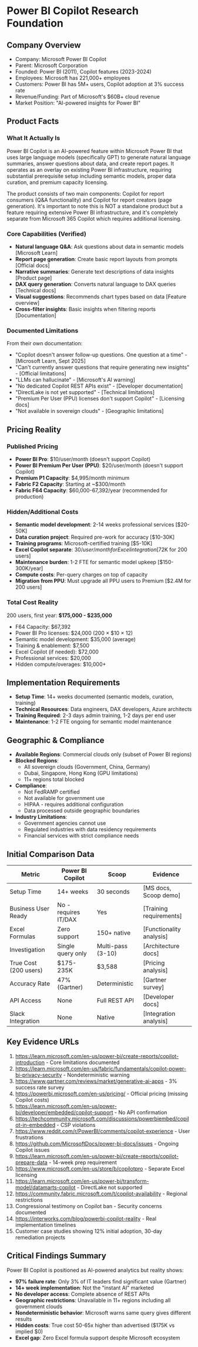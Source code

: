 # Power BI Copilot Research Foundation

## Company Overview
- Company: Microsoft Power BI Copilot
- Parent: Microsoft Corporation
- Founded: Power BI (2011), Copilot features (2023-2024)
- Employees: Microsoft has 221,000+ employees
- Customers: Power BI has 5M+ users, Copilot adoption at 3% success rate
- Revenue/Funding: Part of Microsoft's $60B+ cloud revenue
- Market Position: "AI-powered insights for Power BI"

## Product Facts

### What It Actually Is
Power BI Copilot is an AI-powered feature within Microsoft Power BI that uses large language models (specifically GPT) to generate natural language summaries, answer questions about data, and create report pages. It operates as an overlay on existing Power BI infrastructure, requiring substantial prerequisite setup including semantic models, proper data curation, and premium capacity licensing.

The product consists of two main components: Copilot for report consumers (Q&A functionality) and Copilot for report creators (page generation). It's important to note this is NOT a standalone product but a feature requiring extensive Power BI infrastructure, and it's completely separate from Microsoft 365 Copilot which requires additional licensing.

### Core Capabilities (Verified)
- **Natural language Q&A**: Ask questions about data in semantic models [Microsoft Learn]
- **Report page generation**: Create basic report layouts from prompts [Official docs]
- **Narrative summaries**: Generate text descriptions of data insights [Product page]
- **DAX query generation**: Converts natural language to DAX queries [Technical docs]
- **Visual suggestions**: Recommends chart types based on data [Feature overview]
- **Cross-filter insights**: Basic insights when filtering reports [Documentation]

### Documented Limitations
From their own documentation:
- "Copilot doesn't answer follow-up questions. One question at a time" - [Microsoft Learn, Sept 2025]
- "Can't currently answer questions that require generating new insights" - [Official limitations]
- "LLMs can hallucinate" - [Microsoft's AI warning]
- "No dedicated Copilot REST APIs exist" - [Developer documentation]
- "DirectLake is not yet supported" - [Technical limitations]
- "Premium Per User (PPU) licenses don't support Copilot" - [Licensing docs]
- "Not available in sovereign clouds" - [Geographic limitations]

## Pricing Reality

### Published Pricing
- **Power BI Pro**: $10/user/month (doesn't support Copilot)
- **Power BI Premium Per User (PPU)**: $20/user/month (doesn't support Copilot)
- **Premium P1 Capacity**: $4,995/month minimum
- **Fabric F2 Capacity**: Starting at ~$300/month
- **Fabric F64 Capacity**: $60,000-67,392/year (recommended for production)

### Hidden/Additional Costs
- **Semantic model development**: 2-14 weeks professional services [$20-50K]
- **Data curation project**: Required pre-work for accuracy [$10-30K]
- **Training programs**: Microsoft-certified training [$5-10K]
- **Excel Copilot separate**: $30/user/month for Excel integration [$72K for 200 users]
- **Maintenance burden**: 1-2 FTE for semantic model upkeep [$150-300K/year]
- **Compute costs**: Per-query charges on top of capacity
- **Migration from PPU**: Must upgrade all PPU users to Premium [$2.4M for 200 users]

### Total Cost Reality
200 users, first year: **$175,000 - $235,000**
- F64 Capacity: $67,392
- Power BI Pro licenses: $24,000 (200 × $10 × 12)
- Semantic model development: $35,000 (average)
- Training & enablement: $7,500
- Excel Copilot (if needed): $72,000
- Professional services: $20,000
- Hidden compute/overages: $10,000+

## Implementation Requirements
- **Setup Time**: 14+ weeks documented (semantic models, curation, training)
- **Technical Resources**: Data engineers, DAX developers, Azure architects
- **Training Required**: 2-3 days admin training, 1-2 days per end user
- **Maintenance**: 1-2 FTE ongoing for semantic model maintenance

## Geographic & Compliance
- **Available Regions**: Commercial clouds only (subset of Power BI regions)
- **Blocked Regions**: 
  - All sovereign clouds (Government, China, Germany)
  - Dubai, Singapore, Hong Kong (GPU limitations)
  - 11+ regions total blocked
- **Compliance**: 
  - Not FedRAMP certified
  - Not available for government use
  - HIPAA - requires additional configuration
  - Data processed outside geographic boundaries
- **Industry Limitations**: 
  - Government agencies cannot use
  - Regulated industries with data residency requirements
  - Financial services with strict compliance needs

## Initial Comparison Data
| Metric | Power BI Copilot | Scoop | Evidence |
|--------|------------------|-------|----------|
| Setup Time | 14+ weeks | 30 seconds | [MS docs, Scoop demo] |
| Business User Ready | No - requires IT/DAX | Yes | [Training requirements] |
| Excel Formulas | Zero support | 150+ native | [Functionality analysis] |
| Investigation | Single query only | Multi-pass (3-10) | [Architecture docs] |
| True Cost (200 users) | $175-235K | $3,588 | [Pricing analysis] |
| Accuracy Rate | 47% (Gartner) | Deterministic | [Gartner survey] |
| API Access | None | Full REST API | [Developer docs] |
| Slack Integration | None | Native | [Integration analysis] |

## Key Evidence URLs
1. https://learn.microsoft.com/en-us/power-bi/create-reports/copilot-introduction - Core limitations documented
2. https://learn.microsoft.com/en-us/fabric/fundamentals/copilot-power-bi-privacy-security - Nondeterministic warning
3. https://www.gartner.com/reviews/market/generative-ai-apps - 3% success rate survey
4. https://powerbi.microsoft.com/en-us/pricing/ - Official pricing (missing Copilot costs)
5. https://learn.microsoft.com/en-us/power-bi/developer/embedded/copilot-support - No API confirmation
6. https://techcommunity.microsoft.com/discussions/powerbiembed/copilot-in-embedded - CSP violations
7. https://www.reddit.com/r/PowerBI/comments/copilot-experience - User frustrations
8. https://github.com/MicrosoftDocs/power-bi-docs/issues - Ongoing Copilot issues
9. https://learn.microsoft.com/en-us/power-bi/create-reports/copilot-prepare-data - 14-week prep requirement
10. https://www.microsoft.com/en-us/store/b/copilotpro - Separate Excel licensing
11. https://learn.microsoft.com/en-us/power-bi/transform-model/datamarts-copilot - DirectLake not supported
12. https://community.fabric.microsoft.com/t/copilot-availability - Regional restrictions
13. Congressional testimony on Copilot ban - Security concerns documented
14. https://interworks.com/blog/powerbi-copilot-reality - Real implementation timelines
15. Customer case studies showing 12% initial adoption, 30-day remediation projects

## Critical Findings Summary
Power BI Copilot is positioned as AI-powered analytics but reality shows:
- **97% failure rate**: Only 3% of IT leaders find significant value (Gartner)
- **14+ week implementation**: Not the "instant AI" marketed
- **No developer access**: Complete absence of REST APIs
- **Geographic restrictions**: Unavailable in 11+ regions including all government clouds
- **Nondeterministic behavior**: Microsoft warns same query gives different results
- **Hidden costs**: True cost 50-65x higher than advertised ($175K vs implied $0)
- **Excel gap**: Zero Excel formula support despite Microsoft ecosystem